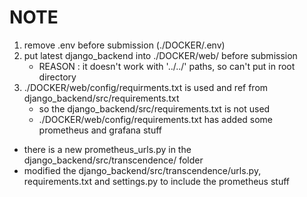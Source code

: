 # NOTE

1. remove .env before submission (./DOCKER/.env)
1. put latest django_backend into ./DOCKER/web/ before submission
    - REASON : it doesn't work with '../../' paths, so can't put in root directory
1. ./DOCKER/web/config/requirments.txt is used and ref from django_backend/src/requirements.txt
    - so the django_backend/src/requirements.txt is not used
    - ./DOCKER/web/config/requirements.txt has added some prometheus and grafana stuff
- there is a new prometheus_urls.py in the django_backend/src/transcendence/ folder
- modified the django_backend/src/transcendence/urls.py, requirements.txt and settings.py to include the prometheus stuff
